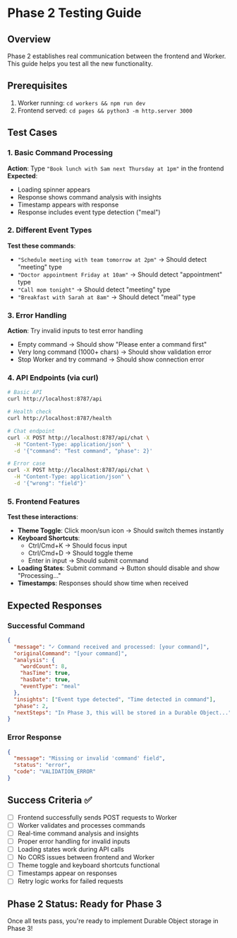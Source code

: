 # Phase 2 Testing Guide

## Overview
Phase 2 establishes real communication between the frontend and Worker. This guide helps you test all the new functionality.

## Prerequisites
1. Worker running: `cd workers && npm run dev`
2. Frontend served: `cd pages && python3 -m http.server 3000`

## Test Cases

### 1. Basic Command Processing
**Action**: Type `"Book lunch with Sam next Thursday at 1pm"` in the frontend  
**Expected**: 
- Loading spinner appears
- Response shows command analysis with insights
- Timestamp appears with response
- Response includes event type detection ("meal")

### 2. Different Event Types
**Test these commands**:
- `"Schedule meeting with team tomorrow at 2pm"` → Should detect "meeting" type
- `"Doctor appointment Friday at 10am"` → Should detect "appointment" type  
- `"Call mom tonight"` → Should detect "meeting" type
- `"Breakfast with Sarah at 8am"` → Should detect "meal" type

### 3. Error Handling
**Action**: Try invalid inputs to test error handling
- Empty command → Should show "Please enter a command first"
- Very long command (1000+ chars) → Should show validation error
- Stop Worker and try command → Should show connection error

### 4. API Endpoints (via curl)
```bash
# Basic API
curl http://localhost:8787/api

# Health check
curl http://localhost:8787/health

# Chat endpoint
curl -X POST http://localhost:8787/api/chat \
  -H "Content-Type: application/json" \
  -d '{"command": "Test command", "phase": 2}'

# Error case
curl -X POST http://localhost:8787/api/chat \
  -H "Content-Type: application/json" \
  -d '{"wrong": "field"}'
```

### 5. Frontend Features
**Test these interactions**:
- **Theme Toggle**: Click moon/sun icon → Should switch themes instantly
- **Keyboard Shortcuts**: 
  - Ctrl/Cmd+K → Should focus input
  - Ctrl/Cmd+D → Should toggle theme
  - Enter in input → Should submit command
- **Loading States**: Submit command → Button should disable and show "Processing..."
- **Timestamps**: Responses should show time when received

## Expected Responses

### Successful Command
```json
{
  "message": "✓ Command received and processed: [your command]",
  "originalCommand": "[your command]",
  "analysis": {
    "wordCount": 8,
    "hasTime": true,
    "hasDate": true,
    "eventType": "meal"
  },
  "insights": ["Event type detected", "Time detected in command"],
  "phase": 2,
  "nextSteps": "In Phase 3, this will be stored in a Durable Object..."
}
```

### Error Response
```json
{
  "message": "Missing or invalid 'command' field",
  "status": "error", 
  "code": "VALIDATION_ERROR"
}
```

## Success Criteria ✅

- [ ] Frontend successfully sends POST requests to Worker
- [ ] Worker validates and processes commands
- [ ] Real-time command analysis and insights
- [ ] Proper error handling for invalid inputs
- [ ] Loading states work during API calls  
- [ ] No CORS issues between frontend and Worker
- [ ] Theme toggle and keyboard shortcuts functional
- [ ] Timestamps appear on responses
- [ ] Retry logic works for failed requests

## Phase 2 Status: Ready for Phase 3
Once all tests pass, you're ready to implement Durable Object storage in Phase 3! 